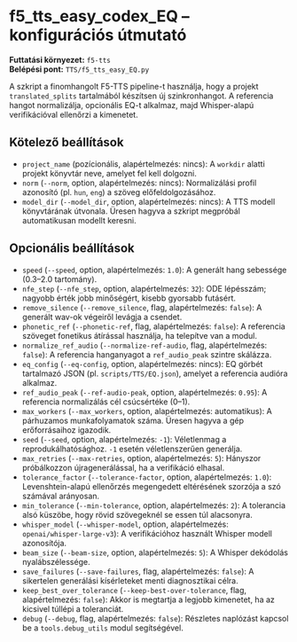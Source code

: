 # f5_tts_easy_codex_EQ – konfigurációs útmutató

**Futtatási környezet:** `f5-tts`  
**Belépési pont:** `TTS/f5_tts_easy_EQ.py`

A szkript a finomhangolt F5-TTS pipeline-t használja, hogy a projekt `translated_splits` tartalmából készítsen új szinkronhangot. A referencia hangot normalizálja, opcionális EQ-t alkalmaz, majd Whisper-alapú verifikációval ellenőrzi a kimenetet.

## Kötelező beállítások
- `project_name` (pozícionális, alapértelmezés: nincs): A `workdir` alatti projekt könyvtár neve, amelyet fel kell dolgozni.
- `norm` (`--norm`, option, alapértelmezés: nincs): Normalizálási profil azonosító (pl. `hun`, `eng`) a szöveg előfeldolgozásához.
- `model_dir` (`--model_dir`, option, alapértelmezés: nincs): A TTS modell könyvtárának útvonala. Üresen hagyva a szkript megpróbál automatikusan modellt keresni.

## Opcionális beállítások
- `speed` (`--speed`, option, alapértelmezés: `1.0`): A generált hang sebessége (0.3–2.0 tartomány).
- `nfe_step` (`--nfe_step`, option, alapértelmezés: `32`): ODE lépésszám; nagyobb érték jobb minőségért, kisebb gyorsabb futásért.
- `remove_silence` (`--remove_silence`, flag, alapértelmezés: `false`): A generált wav-ok végeiről levágja a csendet.
- `phonetic_ref` (`--phonetic-ref`, flag, alapértelmezés: `false`): A referencia szöveget fonetikus átírással használja, ha telepítve van a modul.
- `normalize_ref_audio` (`--normalize-ref-audio`, flag, alapértelmezés: `false`): A referencia hanganyagot a `ref_audio_peak` szintre skálázza.
- `eq_config` (`--eq-config`, option, alapértelmezés: nincs): EQ görbét tartalmazó JSON (pl. `scripts/TTS/EQ.json`), amelyet a referencia audióra alkalmaz.
- `ref_audio_peak` (`--ref-audio-peak`, option, alapértelmezés: `0.95`): A referencia normalizálás cél csúcsértéke (0–1).
- `max_workers` (`--max_workers`, option, alapértelmezés: automatikus): A párhuzamos munkafolyamatok száma. Üresen hagyva a gép erőforrásaihoz igazodik.
- `seed` (`--seed`, option, alapértelmezés: `-1`): Véletlenmag a reprodukálhatósághoz. `-1` esetén véletlenszerűen generálja.
- `max_retries` (`--max-retries`, option, alapértelmezés: `5`): Hányszor próbálkozzon újragenerálással, ha a verifikáció elhasal.
- `tolerance_factor` (`--tolerance-factor`, option, alapértelmezés: `1.0`): Levenshtein-alapú ellenőrzés megengedett eltérésének szorzója a szó számával arányosan.
- `min_tolerance` (`--min-tolerance`, option, alapértelmezés: `2`): A tolerancia alsó küszöbe, hogy rövid szövegeknél se essen túl alacsonyra.
- `whisper_model` (`--whisper-model`, option, alapértelmezés: `openai/whisper-large-v3`): A verifikációhoz használt Whisper modell azonosítója.
- `beam_size` (`--beam-size`, option, alapértelmezés: `5`): A Whisper dekódolás nyalábszélessége.
- `save_failures` (`--save-failures`, flag, alapértelmezés: `false`): A sikertelen generálási kísérleteket menti diagnosztikai célra.
- `keep_best_over_tolerance` (`--keep-best-over-tolerance`, flag, alapértelmezés: `false`): Akkor is megtartja a legjobb kimenetet, ha az kicsivel túllépi a toleranciát.
- `debug` (`--debug`, flag, alapértelmezés: `false`): Részletes naplózást kapcsol be a `tools.debug_utils` modul segítségével.
